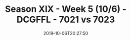 ---
title: Season XIX - Week 5 (10/6) - DCGFFL - 7021 vs 7023
teams_score:
- team: 7021
  score: 14
- team: 7023
  score: 20
mvp: Derrick, Jack
game-ball: Marvin, Josh
season: 19
week: 5
date: '2019-10-06T20:27:50'
pageid: season-xix-week-5-10-6-7021-vs-7023
---